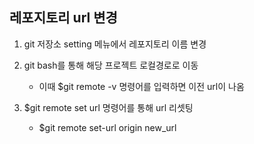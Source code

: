 ## 레포지토리 url 변경

1. git 저장소 setting 메뉴에서 레포지토리 이름 변경

2. git bash를 통해 해당 프로젝트 로컬경로로 이동

   - 이때 $git remote -v 명령어를 입력하면 이전 url이 나옴

3. $git remote set url 명령어를 통해 url 리셋팅

   - $git remote set-url origin new_url
